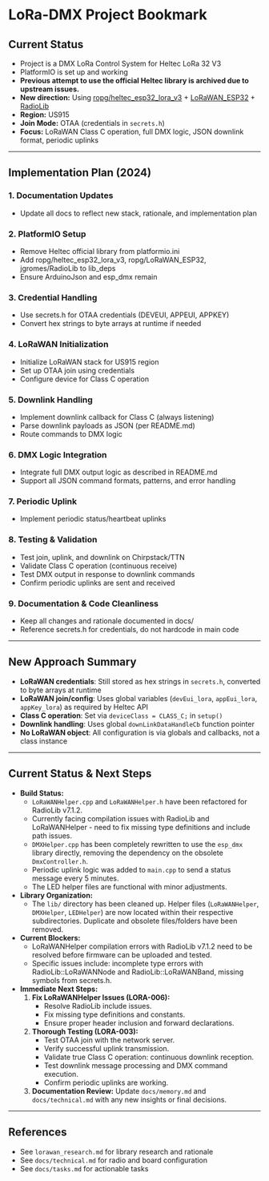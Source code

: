 # LoRa-DMX Project Bookmark

## Current Status
- Project is a DMX LoRa Control System for Heltec LoRa 32 V3
- PlatformIO is set up and working
- **Previous attempt to use the official Heltec library is archived due to upstream issues.**
- **New direction:** Using [ropg/heltec_esp32_lora_v3](https://github.com/ropg/heltec_esp32_lora_v3) + [LoRaWAN_ESP32](https://github.com/ropg/LoRaWAN_ESP32) + [RadioLib](https://github.com/jgromes/RadioLib)
- **Region:** US915
- **Join Mode:** OTAA (credentials in `secrets.h`)
- **Focus:** LoRaWAN Class C operation, full DMX logic, JSON downlink format, periodic uplinks

---

## Implementation Plan (2024)

### 1. Documentation Updates
- Update all docs to reflect new stack, rationale, and implementation plan

### 2. PlatformIO Setup
- Remove Heltec official library from platformio.ini
- Add ropg/heltec_esp32_lora_v3, ropg/LoRaWAN_ESP32, jgromes/RadioLib to lib_deps
- Ensure ArduinoJson and esp_dmx remain

### 3. Credential Handling
- Use secrets.h for OTAA credentials (DEVEUI, APPEUI, APPKEY)
- Convert hex strings to byte arrays at runtime if needed

### 4. LoRaWAN Initialization
- Initialize LoRaWAN stack for US915 region
- Set up OTAA join using credentials
- Configure device for Class C operation

### 5. Downlink Handling
- Implement downlink callback for Class C (always listening)
- Parse downlink payloads as JSON (per README.md)
- Route commands to DMX logic

### 6. DMX Logic Integration
- Integrate full DMX output logic as described in README.md
- Support all JSON command formats, patterns, and error handling

### 7. Periodic Uplink
- Implement periodic status/heartbeat uplinks

### 8. Testing & Validation
- Test join, uplink, and downlink on Chirpstack/TTN
- Validate Class C operation (continuous receive)
- Test DMX output in response to downlink commands
- Confirm periodic uplinks are sent and received

### 9. Documentation & Code Cleanliness
- Keep all changes and rationale documented in docs/
- Reference secrets.h for credentials, do not hardcode in main code

---

## New Approach Summary
- **LoRaWAN credentials**: Still stored as hex strings in `secrets.h`, converted to byte arrays at runtime
- **LoRaWAN join/config**: Uses global variables (`devEui_lora`, `appEui_lora`, `appKey_lora`) as required by Heltec API
- **Class C operation**: Set via `deviceClass = CLASS_C;` in `setup()`
- **Downlink handling**: Uses global `downLinkDataHandleCb` function pointer
- **No LoRaWAN object**: All configuration is via globals and callbacks, not a class instance

---

## Current Status & Next Steps

*   **Build Status:**
    *   `LoRaWANHelper.cpp` and `LoRaWANHelper.h` have been refactored for RadioLib v7.1.2.
    *   Currently facing compilation issues with RadioLib and LoRaWANHelper - need to fix missing type definitions and include path issues.
    *   `DMXHelper.cpp` has been completely rewritten to use the `esp_dmx` library directly, removing the dependency on the obsolete `DmxController.h`.
    *   Periodic uplink logic was added to `main.cpp` to send a status message every 5 minutes.
    *   The LED helper files are functional with minor adjustments.
*   **Library Organization:**
    *   The `lib/` directory has been cleaned up. Helper files (`LoRaWANHelper`, `DMXHelper`, `LEDHelper`) are now located within their respective subdirectories. Duplicate and obsolete files/folders have been removed.
*   **Current Blockers:**
    *   LoRaWANHelper compilation errors with RadioLib v7.1.2 need to be resolved before firmware can be uploaded and tested.
    *   Specific issues include: incomplete type errors with RadioLib::LoRaWANNode and RadioLib::LoRaWANBand, missing symbols from secrets.h.
*   **Immediate Next Steps:**
    1.  **Fix LoRaWANHelper Issues (LORA-006):**
        *   Resolve RadioLib include issues.
        *   Fix missing type definitions and constants.
        *   Ensure proper header inclusion and forward declarations.
    2.  **Thorough Testing (LORA-003):**
        *   Test OTAA join with the network server.
        *   Verify successful uplink transmission.
        *   Validate true Class C operation: continuous downlink reception.
        *   Test downlink message processing and DMX command execution.
        *   Confirm periodic uplinks are working.
    3.  **Documentation Review:** Update `docs/memory.md` and `docs/technical.md` with any new insights or final decisions.

---

## References
- See `lorawan_research.md` for library research and rationale
- See `docs/technical.md` for radio and board configuration
- See `docs/tasks.md` for actionable tasks 